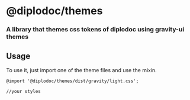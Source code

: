 # @diplodoc/themes

### A library that themes css tokens of diplodoc using gravity-ui themes

## Usage

To use it, just import one of the theme files and use the mixin.

```
@import '@diplodoc/themes/dist/gravity/light.css';

//your styles
```
